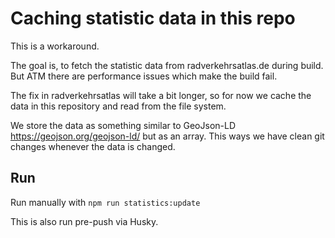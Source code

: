 # Caching statistic data in this repo

This is a workaround.

The goal is, to fetch the statistic data from radverkehrsatlas.de during build.
But ATM there are performance issues which make the build fail.

The fix in radverkehrsatlas will take a bit longer, so for now we cache the data in this repository and read from the file system.

We store the data as something similar to GeoJson-LD https://geojson.org/geojson-ld/ but as an array. This ways we have clean git changes whenever the data is changed.

## Run

Run manually with `npm run statistics:update`

This is also run pre-push via Husky.
